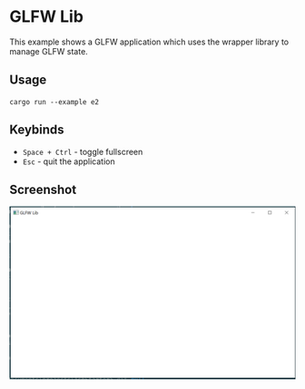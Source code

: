 # GLFW Lib

This example shows a GLFW application which uses the wrapper library to manage
GLFW state.

## Usage

```
cargo run --example e2
```

## Keybinds

* `Space + Ctrl` - toggle fullscreen
* `Esc` - quit the application

## Screenshot

![screenshot](./screenshot.PNG)
